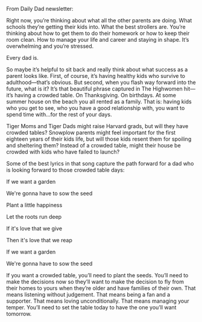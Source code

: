 From Daily Dad newsletter:

Right now, you’re thinking about what all the other parents are doing. What schools they’re getting their kids into. What the best strollers are. You’re thinking about how to get them to do their homework or how to keep their room clean. How to manage your life and career and staying in shape. It’s overwhelming and you’re stressed. 



Every dad is. 



So maybe it’s helpful to sit back and really think about what success as a parent looks like. First, of course, it’s having healthy kids who survive to adulthood—that’s obvious. But second, when you flash way forward into the future, what is it? It’s that beautiful phrase captured in The Highwomen hit—it’s having a crowded table. On Thanksgiving. On birthdays. At some summer house on the beach you all rented as a family. That is: having kids who you get to see, who you have a good relationship with, you want to spend time with...for the rest of your days. 



Tiger Moms and Tiger Dads might raise Harvard grads, but will they have crowded tables? Snowplow parents might feel important for the first eighteen years of their kids life, but will those kids resent them for spoiling and sheltering them? Instead of a crowded table, might their house be crowded with kids who have failed to launch? 



Some of the best lyrics in that song capture the path forward for a dad who is looking forward to those crowded table days:



If we want a garden

We're gonna have to sow the seed

Plant a little happiness

Let the roots run deep

If it's love that we give

Then it's love that we reap

If we want a garden

We're gonna have to sow the seed



If you want a crowded table, you’ll need to plant the seeds. You’ll need to make the decisions now so they’ll want to make the decision to fly from their homes to yours when they’re older and have families of their own. That means listening without judgement. That means being a fan and a supporter. That means loving unconditionally. That means managing your temper. You’ll need to set the table today to have the one you’ll want tomorrow.


